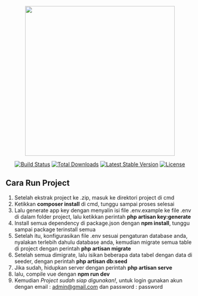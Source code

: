 <p align="center"><a href="https://laravel.com" target="_blank"><img src="https://raw.githubusercontent.com/laravel/art/master/logo-lockup/5%20SVG/2%20CMYK/1%20Full%20Color/laravel-logolockup-cmyk-red.svg" width="400"></a></p>

<p align="center">
<a href="https://travis-ci.org/laravel/framework"><img src="https://travis-ci.org/laravel/framework.svg" alt="Build Status"></a>
<a href="https://packagist.org/packages/laravel/framework"><img src="https://img.shields.io/packagist/dt/laravel/framework" alt="Total Downloads"></a>
<a href="https://packagist.org/packages/laravel/framework"><img src="https://img.shields.io/packagist/v/laravel/framework" alt="Latest Stable Version"></a>
<a href="https://packagist.org/packages/laravel/framework"><img src="https://img.shields.io/packagist/l/laravel/framework" alt="License"></a>
</p>

## Cara Run Project

1. Setelah ekstrak project ke .zip, masuk ke direktori project di cmd
2. Ketikkan <b>composer install</b> di cmd, tunggu sampai proses selesai
3. Lalu generate app key dengan menyalin isi file .env.example ke file .env di dalam folder project, lalu ketikkan perintah <b>php artisan key:generate</b>
4. Install semua dependency di package.json dengan <b>npm install</b>, tunggu sampai package terinstall semua
5. Setelah itu, konfigurasikan file .env sesuai pengaturan database anda, nyalakan terlebih dahulu database anda, kemudian migrate semua table di project dengan perintah <b>php artisan migrate</b>
6. Setelah semua dimigrate, lalu isikan beberapa data tabel dengan data di seeder, dengan perintah <b>php artisan db:seed</b>
7. Jika sudah, hidupkan server dengan perintah <b>php artisan serve</b>
8. lalu, compile vue dengan <b>npm run dev</b>
9. Kemudian <i>Project sudah siap digunakan!</i>, untuk login gunakan akun dengan email : admin@gmail.com dan password : password
